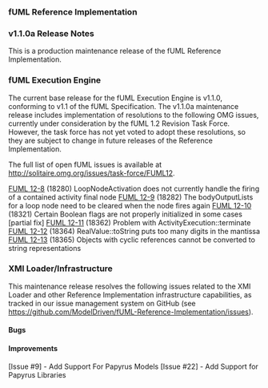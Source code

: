 ### fUML Reference Implementation
### v1.1.0a Release Notes

This is a production maintenance release of the fUML Reference Implementation.

### fUML Execution Engine

The current base release for the fUML Execution Engine is v1.1.0, conforming to v1.1 of the fUML Specification. The v1.1.0a maintenance release includes implementation of resolutions to the following OMG issues, currently under consideration by the fUML 1.2 Revision Task Force. However, the task force has not yet voted to adopt these resolutions, so they are subject to change in future releases of the Reference Implementation.

The full list of open fUML issues is available at http://solitaire.omg.org/issues/task-force/FUML12.

[FUML 12-8](http://solitaire.omg.org/issues/task-force/FUML12#issue-16433) (18280) LoopNodeActivation does not currently handle the firing of a contained activity final node
[FUML 12-9](http://solitaire.omg.org/issues/task-force/FUML12#issue-16434) (18282) The bodyOutputLists for a loop node need to be cleared when the node fires again
[FUML 12-10](http://solitaire.omg.org/issues/task-force/FUML12#issue-16435) (18321) Certain Boolean flags are not properly initialized in some cases [partial fix]
[FUML 12-11](http://solitaire.omg.org/issues/task-force/FUML12#issue-16436) (18362) Problem with ActivityExecution::terminate
[FUML 12-12](http://solitaire.omg.org/issues/task-force/FUML12#issue-16437) (18364) RealValue::toString puts too many digits in the mantissa
[FUML 12-13](http://solitaire.omg.org/issues/task-force/FUML12#issue-16438) (18365) Objects with cyclic references cannot be converted to string representations

### XMI Loader/Infrastructure

This maintenance release resolves the following issues related to the XMI Loader and other Reference Implementation infrastructure capabilities, as tracked in our issue management system on GitHub (see https://github.com/ModelDriven/fUML-Reference-Implementation/issues).

#### Bugs


#### Improvements

[Issue #9] - Add Support For Papyrus Models
[Issue #22] - Add Support for Papyrus Libraries

